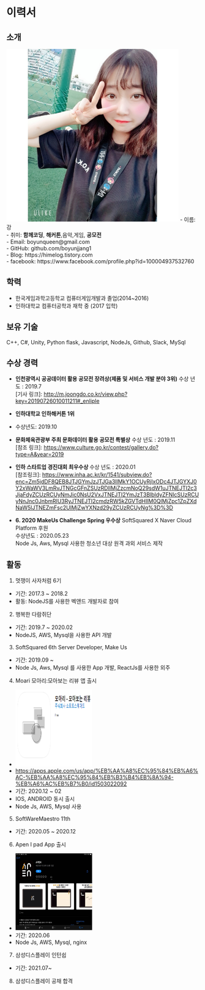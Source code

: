 # 이력서

## 소개
<img src="./selfie.jpg" width="450" height="450">
 - 이름: 강<br>
 - 취미: <b>함께코딩</b>, <b>해커톤</b>,음악,게임, <b>공모전</b><br>
 - Email: boyunqueen@gmail.com<br>
 - GitHub: github.com/boyunjjang1<br>
 - Blog: https://himelog.tistory.com<br>
 - facebook: https://www.facebook.com/profile.php?id=100004937532760<br>

## 학력
 - 한국게임과학고등학교 컴퓨터게임개발과 졸업(2014~2016)
 - 인하대학교 컴퓨터공학과 재학 중 (2017 입학)

## 보유 기술
C++, C#, Unity, Python flask, Javascript, NodeJs, Github, Slack, MySql

## 수상 경력
- <b>인천광역시 공공데이터 활용 공모전 장려상(제품 및 서비스 개발 분야 3위)</b>
수상 년도 : 2019.7<br>
[기사 링크]: http://m.joongdo.co.kr/view.php?key=20190726010011211#_enliple

- <b>인하대학교 인하해커톤 1위</b>
- 수상년도: 2019.10

- <b>문화체육관광부 주최 문화데이터 활용 공모전 특별상</b>
수상 년도 : 2019.11<br>
[참조 링크]: https://www.culture.go.kr/contest/gallery.do?type=A&year=2019

- <b> 인하 스타트업 경진대회 최우수상 </b>
수상 년도 : 2020.01<br>
[참조링크]: https://www.inha.ac.kr/kr/1541/subview.do?enc=Zm5jdDF8QEB8JTJGYmJzJTJGa3IlMkY1OCUyRjIxODc4JTJGYXJ0Y2xWaWV3LmRvJTNGcGFnZSUzRDIlMjZzcmNoQ29sdW1uJTNEJTI2c3JjaFdyZCUzRCUyNmJic0NsU2VxJTNEJTI2YmJzT3BlbldyZFNlcSUzRCUyNnJnc0JnbmRlU3RyJTNEJTI2cmdzRW5kZGVTdHIlM0QlMjZpc1ZpZXdNaW5lJTNEZmFsc2UlMjZwYXNzd29yZCUzRCUyNg%3D%3D

- <b>6. 2020 MakeUs Challenge Spring 우수상</b>
SoftSquared X Naver Cloud Platform 후원<br>
수상년도 : 2020.05.23<br>
Node Js, Aws, Mysql 사용한 청소년 대상 원격 과외 서비스 제작 


## 활동
1. 멋쟁이 사자처럼 6기
 - 기간: 2017.3 ~ 2018.2
 - 활동:  NodeJS를 사용한 벡앤드 개발자로 참여

2. 행복한 다람쥐단 
 - 기간: 2019.7 ~ 2020.02
 - NodeJS, AWS, Mysql을 사용한 API 개발
 
3. SoftSquared 6th Server Developer, Make Us
 - 기간: 2019.09 ~
 - Node Js, Aws, Mysql 를 사용한 App 개발, ReactJs를 사용한 외주 
 
4. Moari 모아리:모아보는 리뷰 앱 출시
 - <img src="./moari.PNG" width="200px" height="200px">
 - https://apps.apple.com/us/app/%EB%AA%A8%EC%95%84%EB%A6%AC-%EB%AA%A8%EC%95%84%EB%B3%B4%EB%8A%94-%EB%A6%AC%EB%B7%B0/id1503022092
 - 기간: 2020.12 ~ 02
 - IOS, ANDROID 동시 출시
 - Node Js, AWS, Mysql 사용
 
5. SoftWareMaestro 11th
 - 기간: 2020.05 ~ 2020.12
 
6. Apen I pad App 출시
 - <img src="./apen.jpg" width="200px" height="200px">
 - 기간: 2020.06
 - Node Js, AWS, Mysql, nginx

7. 삼성디스플레이 인턴쉽
 - 기간: 2021.07~

8. 삼성디스플레이 공채 합격
 
